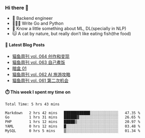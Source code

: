 ### Hi there 👋

- 🔧 Backend engineer
- 👨🏻‍💻 Write Go and Python
- 🔭 Know a little something about ML, DL(specially in NLP)
- 🐱 A cat by nature, but really don’t like eating fish(the food)

#### 📖 Latest Blog Posts
<!-- BLOG-POST-LIST:START -->
- [猫鱼周刊 vol. 064 创作和变现](https://ameow.xyz/archives/weekly-064)
- [猫鱼周刊 vol. 063 自己煮饭](https://ameow.xyz/archives/weekly-063)
- [暗盒 01](https://ameow.xyz/archives/film-roll-01)
- [猫鱼周刊 vol. 062 AI 旅游攻略](https://ameow.xyz/archives/weekly-062)
- [猫鱼周刊 vol. 061 第二次机会](https://ameow.xyz/archives/weekly-061)
<!-- BLOG-POST-LIST:END -->

#### ⏱️ This week I spent my time on
<!--START_SECTION:waka-->

```txt
Total Time: 5 hrs 43 mins

Markdown   2 hrs 42 mins   ████████████░░░░░░░░░░░░░   47.35 %
Go         1 hrs 31 mins   ██████▓░░░░░░░░░░░░░░░░░░   26.65 %
PHP        1 hrs 12 mins   █████▒░░░░░░░░░░░░░░░░░░░   20.97 %
YAML       0 hrs 12 mins   █░░░░░░░░░░░░░░░░░░░░░░░░   03.48 %
MySQL      0 hrs 5 mins    ▒░░░░░░░░░░░░░░░░░░░░░░░░   01.34 %
```

<!--END_SECTION:waka-->

<!--
**LeslieLeung/LeslieLeung** is a ✨ _special_ ✨ repository because its `README.md` (this file) appears on your GitHub profile.

Here are some ideas to get you started:

- 🔭 I’m currently working on ...
- 🌱 I’m currently learning ...
- 👯 I’m looking to collaborate on ...
- 🤔 I’m looking for help with ...
- 💬 Ask me about ...
- 📫 How to reach me: ...
- 😄 Pronouns: ...
- ⚡ Fun fact: ...
-->

